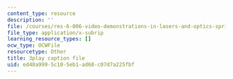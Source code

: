 ```yaml
---
content_type: resource
description: ''
file: /courses/res-6-006-video-demonstrations-in-lasers-and-optics-spring-2008/ed48a9995c105eb1ad68c07d7a225fbf_YNueJ1Al-CI.vtt
file_type: application/x-subrip
learning_resource_types: []
ocw_type: OCWFile
resourcetype: Other
title: 3play caption file
uid: ed48a999-5c10-5eb1-ad68-c07d7a225fbf
---
```

